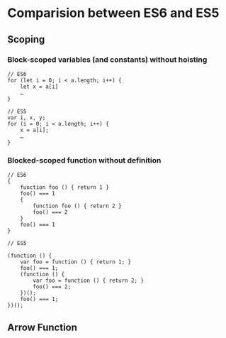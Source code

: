 # Comparision between ES6 and ES5
## Scoping
### Block-scoped variables (and constants) without hoisting
```
// ES6 
for (let i = 0; i < a.length; i++) {
    let x = a[i]
    …
}

// ES5
var i, x, y;
for (i = 0; i < a.length; i++) {
    x = a[i];
    …
}
```
### Blocked-scoped function without definition
```
// ES6
{
    function foo () { return 1 }
    foo() === 1
    {
        function foo () { return 2 }
        foo() === 2
    }
    foo() === 1
}

// ES5

(function () {
    var foo = function () { return 1; }
    foo() === 1;
    (function () {
        var foo = function () { return 2; }
        foo() === 2;
    })();
    foo() === 1;
})();
```

## Arrow Function
